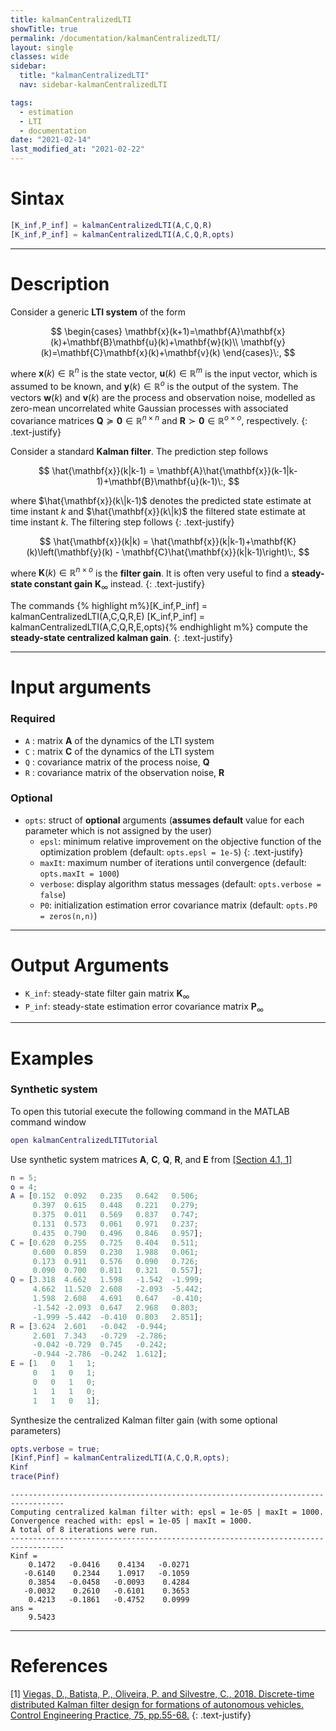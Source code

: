 ```yaml
---
title: kalmanCentralizedLTI
showTitle: true
permalink: /documentation/kalmanCentralizedLTI/
layout: single
classes: wide
sidebar:
  title: "kalmanCentralizedLTI"
  nav: sidebar-kalmanCentralizedLTI

tags:
  - estimation
  - LTI
  - documentation
date: "2021-02-14"
last_modified_at: "2021-02-22"
---
```

# Sintax
~~~m
[K_inf,P_inf] = kalmanCentralizedLTI(A,C,Q,R)
[K_inf,P_inf] = kalmanCentralizedLTI(A,C,Q,R,opts)
~~~
***

# Description
Consider a generic **LTI system** of the form

$$
\begin{cases}
\mathbf{x}(k+1)=\mathbf{A}\mathbf{x}(k)+\mathbf{B}\mathbf{u}(k)+\mathbf{w}(k)\\
\mathbf{y}(k)=\mathbf{C}\mathbf{x}(k)+\mathbf{v}(k)
\end{cases}\:,
$$

where $\mathbf{x}(k)\in\mathbb{R}^{n}$ is the state vector, $\mathbf{u}(k)\in \mathbb{R}^{m}$ is the input vector, which is assumed to be known, and $\mathbf{y}(k)\in\mathbb{R}^{o}$ is the output of the system. The vectors $\mathbf{w}(k)$ and $\mathbf{v}(k)$ are the process and observation noise, modelled as zero-mean uncorrelated white Gaussian processes with associated covariance matrices $\mathbf{Q} \succeq \mathbf{0}\in\mathbb{R}^{n\times n}$ and  $\mathbf{R} \succ \mathbf{0}\in\mathbb{R}^{o\times o}$, respectively.
{: .text-justify}

Consider a standard **Kalman filter**. The prediction step follows

$$
\hat{\mathbf{x}}(k|k-1) = \mathbf{A}\hat{\mathbf{x}}(k-1|k-1)+\mathbf{B}\mathbf{u}(k-1)\:,
$$

where $\hat{\mathbf{x}}(k\|k-1)$ denotes the predicted state estimate at time instant $k$ and $\hat{\mathbf{x}}(k\|k)$ the filtered state estimate at time instant $k$. The filtering step follows
{: .text-justify}

$$
\hat{\mathbf{x}}(k|k) = \hat{\mathbf{x}}(k|k-1)+\mathbf{K}(k)\left(\mathbf{y}(k) - \mathbf{C}\hat{\mathbf{x}}(k|k-1)\right)\:,
$$

where $\mathbf{K}(k)\in\mathbb{R}^{n\times o}$ is the **filter gain**. It is often very useful to find a **steady-state constant gain** $\mathbf{K}_{\infty}$ instead.
{: .text-justify}

The commands
{% highlight m%}[K_inf,P_inf] = kalmanCentralizedLTI(A,C,Q,R,E)
[K_inf,P_inf] = kalmanCentralizedLTI(A,C,Q,R,E,opts){% endhighlight m%} compute the **steady-state centralized kalman gain**.
{: .text-justify}

***

# Input arguments
### Required
-  ```A``` : matrix $\mathbf{A}$ of the dynamics of the LTI system
-  ```C``` : matrix $\mathbf{C}$ of the dynamics of the LTI system
-  ```Q``` : covariance matrix of the process noise, $\mathbf{Q}$
-  ```R``` : covariance matrix of the observation noise, $\mathbf{R}$

### Optional
- ```opts```: struct of **optional** arguments (**assumes default** value for each parameter which is not assigned by the user)
  - ```epsl```: minimum relative improvement on the objective function of the optimization problem (default: ```opts.epsl = 1e-5```)
  {: .text-justify}
  - ```maxIt```: maximum number of iterations until convergence (default: ```opts.maxIt = 1000```)
  - ```verbose```: display algorithm status messages (default: ```opts.verbose = false```)
  - ```P0```: initialization estimation error covariance matrix (default: ```opts.P0 = zeros(n,n)```)

***

# Output Arguments

- ```K_inf```: steady-state filter gain matrix $\mathbf{K}_{\infty}$
- ```P_inf```: steady-state estimation error covariance matrix $\mathbf{P}_{\infty}$

***

# Examples
### Synthetic system
To open this tutorial execute the following command in the MATLAB command window
~~~m
open kalmanCentralizedLTITutorial
~~~
Use synthetic system matrices $\mathbf{A}$, $\mathbf{C}$, $\mathbf{Q}$, $\mathbf{R}$, and $\mathbf{E}$ from [[Section 4.1, 1]](#references)
~~~m
n = 5;
o = 4;
A = [0.152  0.092   0.235   0.642   0.506;
     0.397  0.615   0.448   0.221   0.279;
     0.375  0.011   0.569   0.837   0.747;
     0.131  0.573   0.061   0.971   0.237;
     0.435  0.790   0.496   0.846   0.957];
C = [0.620  0.255   0.725   0.404   0.511;
     0.600  0.859   0.230   1.988   0.061;
     0.173  0.911   0.576   0.090   0.726;
     0.090  0.700   0.811   0.321   0.557];
Q = [3.318  4.662   1.598   -1.542  -1.999;
     4.662  11.520  2.608   -2.093  -5.442;
     1.598  2.608   4.691   0.647   -0.410;
     -1.542 -2.093  0.647   2.968   0.803;
     -1.999 -5.442  -0.410  0.803   2.851];
R = [3.624  2.601   -0.042  -0.944;
     2.601  7.343   -0.729  -2.786;
     -0.042 -0.729  0.745   -0.242;
     -0.944 -2.786  -0.242  1.612];
E = [1   0   1   1;
     0   1   0   1;
     0   0   1   0;
     1   1   1   0;
     1   1   0   1];
~~~
Synthesize the centralized Kalman filter gain (with some optional parameters)
~~~m
opts.verbose = true;
[Kinf,Pinf] = kalmanCentralizedLTI(A,C,Q,R,opts);
Kinf
trace(Pinf)
~~~
~~~text
----------------------------------------------------------------------------------
Computing centralized kalman filter with: epsl = 1e-05 | maxIt = 1000.
Convergence reached with: epsl = 1e-05 | maxIt = 1000.
A total of 8 iterations were run.
----------------------------------------------------------------------------------
Kinf =
    0.1472   -0.0416    0.4134   -0.0271
   -0.6140    0.2344    1.0917   -0.1059
    0.3854   -0.0458   -0.0093    0.4284
   -0.0032    0.2610   -0.6101    0.3653
    0.4213   -0.1861   -0.4752    0.0999
ans =
    9.5423
~~~

***

# References
[1] <a href="https://www.sciencedirect.com/science/article/pii/S0967066118300571" target="_blank">Viegas, D., Batista, P., Oliveira, P. and Silvestre, C., 2018. Discrete-time distributed Kalman filter design for formations of autonomous vehicles. Control Engineering Practice, 75, pp.55-68.</a>
{: .text-justify}
